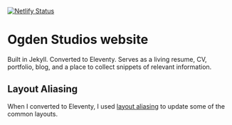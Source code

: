 [![Netlify Status](https://api.netlify.com/api/v1/badges/b0349ed2-3eec-41cb-aab0-194f044aab3e/deploy-status)](https://app.netlify.com/sites/ogdenstudios/deploys)

# Ogden Studios website

Built in Jekyll. Converted to Eleventy. Serves as a living resume, CV, portfolio, blog, and a place to collect snippets of relevant information. 

## Layout Aliasing 

When I converted to Eleventy, I used [layout aliasing](https://www.11ty.dev/docs/layouts/#layout-aliasing) to update some of the common layouts. 